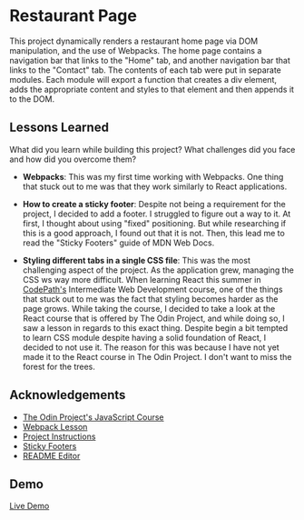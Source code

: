 # Restaurant Page

This project dynamically renders a restaurant home page via DOM manipulation, and the use of Webpacks. The home page contains a navigation bar that links to the "Home" tab, and another navigation bar that links to the "Contact" tab. The contents of each tab were put in separate modules. Each module will export a function that creates a div element, adds the appropriate content and styles to that element and then appends it to the DOM.

## Lessons Learned

What did you learn while building this project? What challenges did you face and how did you overcome them?

- **Webpacks**: This was my first time working with Webpacks. One thing that stuck out to me was that they work similarly to React applications.

- **How to create a sticky footer**: Despite not being a requirement for the project, I decided to add a footer. I struggled to figure out a way to it. At first, I thought about using "fixed" positioning. But while researching if this is a good approach, I found out that it is not. Then, this lead me to read the "Sticky Footers" guide of MDN Web Docs.

- **Styling different tabs in a single CSS file**: This was the most challenging aspect of the project. As the application grew, managing the CSS ws way more difficult. When learning React this summer in [CodePath's](https://www.codepath.org/) Intermediate Web Development course, one of the things that stuck out to me was the fact that styling becomes harder as the page grows. While taking the course, I decided to take a look at the React course that is offered by The Odin Project, and while doing so, I saw a lesson in regards to this exact thing. Despite begin a bit tempted to learn CSS module despite having a solid foundation of React, I decided to not use it. The reason for this was because I have not yet made it to the React course in The Odin Project. I don't want to miss the forest for the trees.

## Acknowledgements

- [The Odin Project's JavaScript Course](https://www.theodinproject.com/paths/full-stack-javascript/courses/javascript)
- [Webpack Lesson](https://www.theodinproject.com/lessons/javascript-webpack)
- [Project Instructions](https://www.theodinproject.com/lessons/node-path-javascript-restaurant-page)
- [Sticky Footers](https://developer.mozilla.org/en-US/docs/Web/CSS/Layout_cookbook/Sticky_footers)
- [README Editor](https://readme.so/)

## Demo

[Live Demo](https://seba3510.github.io/restaurant-page/)
